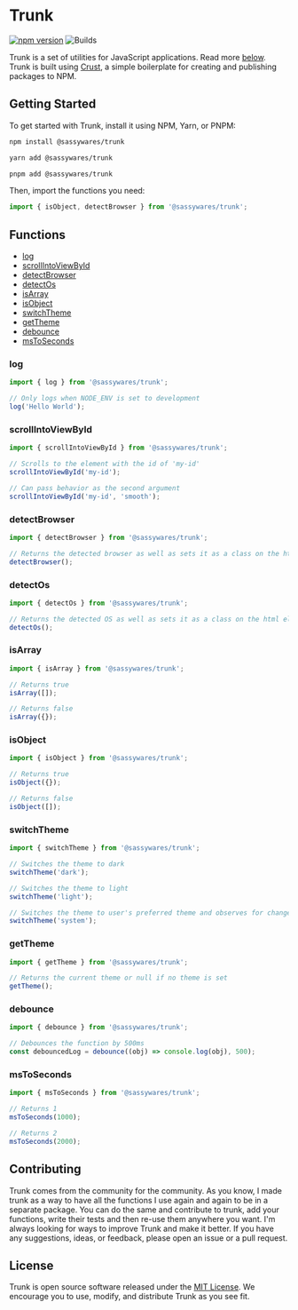 # Trunk

[![npm version](https://badge.fury.io/js/%40sassywares%2Ftrunk.svg)](https://badge.fury.io/js/%40sassywares%2Ftrunk) ![Builds](https://github.com/sassywares/trunk/actions/workflows/release.yml/badge.svg)

Trunk is a set of utilities for JavaScript applications. Read more [below](#functions). Trunk is built using [Crust](https://github.com/sassywares/crust), a simple boilerplate for creating and publishing packages to NPM.

## Getting Started

To get started with Trunk, install it using NPM, Yarn, or PNPM:

```bash
npm install @sassywares/trunk
```

```bash
yarn add @sassywares/trunk
```

```bash
pnpm add @sassywares/trunk
```

Then, import the functions you need:

```js
import { isObject, detectBrowser } from '@sassywares/trunk';
```

## Functions

- [log](#log)
- [scrollIntoViewById](#scrollintoviewbyid)
- [detectBrowser](#detectbrowser)
- [detectOs](#detectos)
- [isArray](#isarray)
- [isObject](#isobject)
- [switchTheme](#switchtheme)
- [getTheme](#gettheme)
- [debounce](#debounce)
- [msToSeconds](#mstoseconds)

### log

```js
import { log } from '@sassywares/trunk';

// Only logs when NODE_ENV is set to development
log('Hello World');
```

### scrollIntoViewById

```js
import { scrollIntoViewById } from '@sassywares/trunk';

// Scrolls to the element with the id of 'my-id'
scrollIntoViewById('my-id');

// Can pass behavior as the second argument
scrollIntoViewById('my-id', 'smooth');
```

### detectBrowser

```js
import { detectBrowser } from '@sassywares/trunk';

// Returns the detected browser as well as sets it as a class on the html element
detectBrowser();
```

### detectOs

```js
import { detectOs } from '@sassywares/trunk';

// Returns the detected OS as well as sets it as a class on the html element
detectOs();
```

### isArray

```js
import { isArray } from '@sassywares/trunk';

// Returns true
isArray([]);

// Returns false
isArray({});
```

### isObject

```js
import { isObject } from '@sassywares/trunk';

// Returns true
isObject({});

// Returns false
isObject([]);
```

### switchTheme

```js
import { switchTheme } from '@sassywares/trunk';

// Switches the theme to dark
switchTheme('dark');

// Switches the theme to light
switchTheme('light');

// Switches the theme to user's preferred theme and observes for changes
switchTheme('system');
```

### getTheme

```js
import { getTheme } from '@sassywares/trunk';

// Returns the current theme or null if no theme is set
getTheme();
```

### debounce

```js
import { debounce } from '@sassywares/trunk';

// Debounces the function by 500ms
const debouncedLog = debounce((obj) => console.log(obj), 500);
```

### msToSeconds

```js
import { msToSeconds } from '@sassywares/trunk';

// Returns 1
msToSeconds(1000);

// Returns 2
msToSeconds(2000);
```

## Contributing

Trunk comes from the community for the community. As you know, I made trunk as a way to have all the functions I use again and again to be in a separate package. You can do the same and contribute to trunk, add your functions, write their tests and then re-use them anywhere you want. I'm always looking for ways to improve Trunk and make it better. If you have any suggestions, ideas, or feedback, please open an issue or a pull request.

## License

Trunk is open source software released under the [MIT License](LICENSE). We encourage you to use, modify, and distribute Trunk as you see fit.
